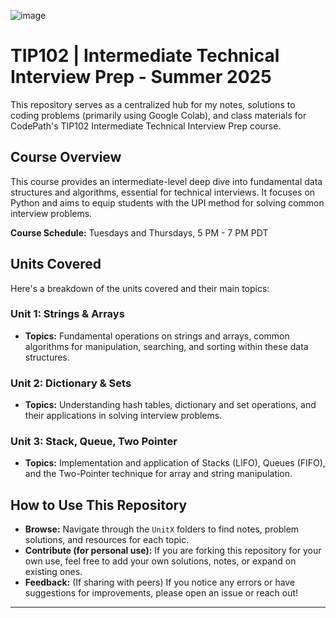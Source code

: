 ![image](https://github.com/user-attachments/assets/2d0ff01e-6b98-4f72-8fa3-a89eddbf218c)

# TIP102 | Intermediate Technical Interview Prep - Summer 2025

This repository serves as a centralized hub for my notes, solutions to coding problems (primarily using Google Colab), and class materials for CodePath's TIP102 Intermediate Technical Interview Prep course.

## Course Overview

This course provides an intermediate-level deep dive into fundamental data structures and algorithms, essential for technical interviews. It focuses on Python and aims to equip students with the UPI method for solving common interview problems.

**Course Schedule:** Tuesdays and Thursdays, 5 PM - 7 PM PDT

## Units Covered

Here's a breakdown of the units covered and their main topics:

### Unit 1: Strings & Arrays

* **Topics:** Fundamental operations on strings and arrays, common algorithms for manipulation, searching, and sorting within these data structures.

### Unit 2: Dictionary & Sets

* **Topics:** Understanding hash tables, dictionary and set operations, and their applications in solving interview problems.

### Unit 3: Stack, Queue, Two Pointer

* **Topics:** Implementation and application of Stacks (LIFO), Queues (FIFO), and the Two-Pointer technique for array and string manipulation.

## How to Use This Repository

* **Browse:** Navigate through the `UnitX` folders to find notes, problem solutions, and resources for each topic.
* **Contribute (for personal use):** If you are forking this repository for your own use, feel free to add your own solutions, notes, or expand on existing ones.
* **Feedback:** (If sharing with peers) If you notice any errors or have suggestions for improvements, please open an issue or reach out!

---
